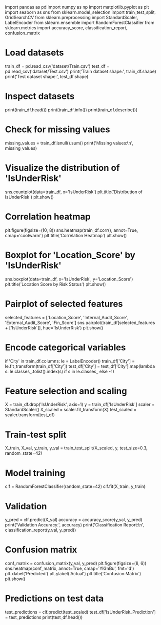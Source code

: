 import pandas as pd
import numpy as np
import matplotlib.pyplot as plt
import seaborn as sns
from sklearn.model_selection import train_test_split, GridSearchCV
from sklearn.preprocessing import StandardScaler, LabelEncoder
from sklearn.ensemble import RandomForestClassifier
from sklearn.metrics import accuracy_score, classification_report, confusion_matrix

# Load datasets
train_df = pd.read_csv('dataset/Train.csv')
test_df = pd.read_csv('dataset/Test.csv')
print('Train dataset shape:', train_df.shape)
print('Test dataset shape:', test_df.shape)

# Inspect datasets
print(train_df.head())
print(train_df.info())
print(train_df.describe())

# Check for missing values
missing_values = train_df.isnull().sum()
print('Missing values:\n', missing_values)

# Visualize the distribution of 'IsUnderRisk'
sns.countplot(data=train_df, x='IsUnderRisk')
plt.title('Distribution of IsUnderRisk')
plt.show()

# Correlation heatmap
plt.figure(figsize=(10, 8))
sns.heatmap(train_df.corr(), annot=True, cmap='coolwarm')
plt.title('Correlation Heatmap')
plt.show()

# Boxplot for 'Location_Score' by 'IsUnderRisk'
sns.boxplot(data=train_df, x='IsUnderRisk', y='Location_Score')
plt.title('Location Score by Risk Status')
plt.show()

# Pairplot of selected features
selected_features = ['Location_Score', 'Internal_Audit_Score', 'External_Audit_Score', 'Fin_Score']
sns.pairplot(train_df[selected_features + ['IsUnderRisk']], hue='IsUnderRisk')
plt.show()

# Encode categorical variables
if 'City' in train_df.columns:
    le = LabelEncoder()
    train_df['City'] = le.fit_transform(train_df['City'])
    test_df['City'] = test_df['City'].map(lambda s: le.classes_.tolist().index(s) if s in le.classes_ else -1)

# Feature selection and scaling
X = train_df.drop('IsUnderRisk', axis=1)
y = train_df['IsUnderRisk']
scaler = StandardScaler()
X_scaled = scaler.fit_transform(X)
test_scaled = scaler.transform(test_df)

# Train-test split
X_train, X_val, y_train, y_val = train_test_split(X_scaled, y, test_size=0.3, random_state=42)

# Model training
clf = RandomForestClassifier(random_state=42)
clf.fit(X_train, y_train)

# Validation
y_pred = clf.predict(X_val)
accuracy = accuracy_score(y_val, y_pred)
print('Validation Accuracy:', accuracy)
print('Classification Report:\n', classification_report(y_val, y_pred))

# Confusion matrix
conf_matrix = confusion_matrix(y_val, y_pred)
plt.figure(figsize=(8, 6))
sns.heatmap(conf_matrix, annot=True, cmap='YlGnBu', fmt='d')
plt.xlabel('Predicted')
plt.ylabel('Actual')
plt.title('Confusion Matrix')
plt.show()

# Predictions on test data
test_predictions = clf.predict(test_scaled)
test_df['IsUnderRisk_Prediction'] = test_predictions
print(test_df.head())
